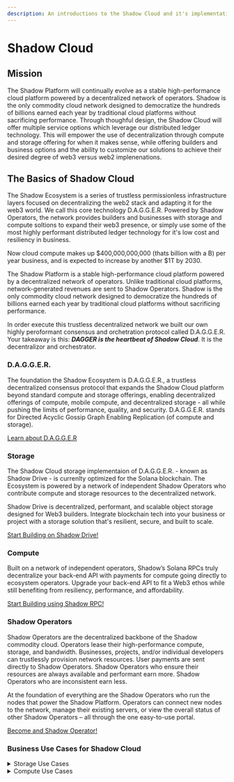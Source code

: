 ```yaml
---
description: An introductions to the Shadow Cloud and it's implementations
---
```


# Shadow Cloud

## Mission

The Shadow Platform will continually evolve as a stable high-performance cloud platform powered by a decentralized network of operators. Shadow is the only commodity cloud network designed to democratize the hundreds of billions earned each year by traditional cloud platforms without sacrificing performance. Through thoughful design, the Shadow Cloud will offer multiple service options which leverage our distributed ledger technology. This will empower the use of decentralization through compute and storage offering for when it makes sense, while offering builders and business options and the ability to customize our solutions to achieve their desired degree of web3 versus web2 implenenations. 

## The Basics of Shadow Cloud
The Shadow Ecosystem is a series of trustless permissionless infrastructure layers focused on decentralizing the web2 stack and adapting it for the web3 world. We call this core technology D.A.G.G.E.R. Powered by Shadow Operators, the network provides builders and businesses with storage and compute soltions to expand their web3 presence, or simply use some of the most highly performant distributed ledger technology for it's low cost and resiliency in business.

Now cloud compute makes up $400,000,000,000 (thats billion with a B) per year business, and is expected to increase by another $1T by 2030.

The Shadow Platform is a stable high-performance cloud platform powered by a decentralized network of operators. Unlike traditional cloud platforms, network-generated revenues are sent to Shadow Operators. Shadow is the only commodity cloud network designed to democratize the hundreds of billions earned each year by traditional cloud platforms without sacrificing performance.

In order execute this trustless decentralized network we built our own highly peroformant consensus and orchetration protocol called D.A.G.G.E.R. Your takeaway is this: _**DAGGER is the heartbeat of Shadow Cloud**_. It is the decentralizor and orchestrator.

### D.A.G.G.E.R.
The foundation the Shadow Ecosystem is D.A.G.G.E.R., a trustless decentralized consensus protocol that expands the Shadow Cloud platform beyond standard compute and storage offerings, enabling decentralized offerings of compute, mobile compute, and decentralized storage - all while pushing the limits of performance, quality, and security. D.A.G.G.E.R. stands for Directed Acyclic Gossip Graph Enabling Replication (of compute and storage). 

[Learn about D.A.G.G.E.R]()

### Storage
The Shadow Cloud storage implementaion of D.A.G.G.E.R. - known as Shadow Drive - is currenlty optimized for the Solana blockchain. The Ecosystem is powered by a network of independent Shadow Operators who contribute compute and storage resources to the decentralized network. 

Shadow Drive is decentralized, performant, and scalable object storage designed for Web3 builders. Integrate blockchain tech into your business or project with a storage solution that's resilient, secure, and built to scale.

[Start Building on Shadow Drive!]()

### Compute
Built on a network of independent operators, Shadow’s Solana RPCs truly decentralize your back-end API with payments for compute going directly to ecosystem operators. Upgrade your back-end API to fit a Web3 ethos while still benefiting from resiliency, performance, and affordability.

[Start Building using Shadow RPC!]()

### Shadow Operators
Shadow Operators are the decentralized backbone of the Shadow commodity cloud. Operators lease their high-performance compute, storage, and bandwidth. Businesses, projects, and/or individual developers can trustlessly provision network resources. User payments are sent directly to Shadow Operators. Shadow Operators who ensure their resources are always available and performant earn more. Shadow Operators who are inconsistent earn less.

At the foundation of everything are the Shadow Operators who run the nodes that power the Shadow Platform. Operators can connect new nodes to the network, manage their existing servers, or view the overall status of other Shadow Operators – all through the one easy-to-use portal.

[Become and Shadow Operator!]()

### Business Use Cases for Shadow Cloud
<details><summary>Storage Use Cases</summary>

* Storage
    * Web hosting & content management
        * Managing static content at high volumes that can elastically scale with your needs makes Shadow Drive a great solution for web content, media, images, and other unstructured data types.
    * Social media
        * Temporarily or permanently store message history and embedded media, stream video content from user uploads, and store and deliver vast amounts of images and avatars to enhance the Web3 efficacy of your app.
    * Archival & back-up
        * By 3x replicating and erasure coding encrypted records across a decentralized network, Shadow Drive can preserve valuable records from bad actors.
    * Datasets
        * Some information is too important for humanity to lose. From scientific research projects to historical documentation, cryptographic proofs guarantee a dataset’s integrity and availability forever. Imagine if the world’s most important libraries couldn’t be destroyed because the information has been distributed across thousands of unique locations worldwide.
    * Personal & editable storage space
        * With optional mutability, you are free to create and delete files as you see fit. With low costs and many front-end user interfaces to choose from, Shadow Drive can be your personal expanded storage space.
</details>
<details><summary>Compute Use Cases</summary>

* Compute
    * Application Building
        * Delivery on-chain data to front-end business applications with speed and reliability.
    * Mobile Development
        * Power back-end mobile remote procedural calls to enable users to ineract with their favorite blockchain or web3 mobile application.
    * Enterprise VMs
        * White-glove handlnig of baremetal and virtual provisioning for specialied distributed ledger technology implementatations
</details>
